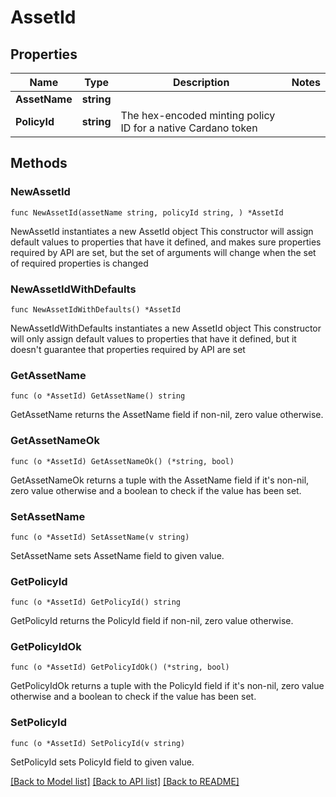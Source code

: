 # AssetId

## Properties

Name | Type | Description | Notes
------------ | ------------- | ------------- | -------------
**AssetName** | **string** |  | 
**PolicyId** | **string** | The hex-encoded minting policy ID for a native Cardano token | 

## Methods

### NewAssetId

`func NewAssetId(assetName string, policyId string, ) *AssetId`

NewAssetId instantiates a new AssetId object
This constructor will assign default values to properties that have it defined,
and makes sure properties required by API are set, but the set of arguments
will change when the set of required properties is changed

### NewAssetIdWithDefaults

`func NewAssetIdWithDefaults() *AssetId`

NewAssetIdWithDefaults instantiates a new AssetId object
This constructor will only assign default values to properties that have it defined,
but it doesn't guarantee that properties required by API are set

### GetAssetName

`func (o *AssetId) GetAssetName() string`

GetAssetName returns the AssetName field if non-nil, zero value otherwise.

### GetAssetNameOk

`func (o *AssetId) GetAssetNameOk() (*string, bool)`

GetAssetNameOk returns a tuple with the AssetName field if it's non-nil, zero value otherwise
and a boolean to check if the value has been set.

### SetAssetName

`func (o *AssetId) SetAssetName(v string)`

SetAssetName sets AssetName field to given value.


### GetPolicyId

`func (o *AssetId) GetPolicyId() string`

GetPolicyId returns the PolicyId field if non-nil, zero value otherwise.

### GetPolicyIdOk

`func (o *AssetId) GetPolicyIdOk() (*string, bool)`

GetPolicyIdOk returns a tuple with the PolicyId field if it's non-nil, zero value otherwise
and a boolean to check if the value has been set.

### SetPolicyId

`func (o *AssetId) SetPolicyId(v string)`

SetPolicyId sets PolicyId field to given value.



[[Back to Model list]](../README.md#documentation-for-models) [[Back to API list]](../README.md#documentation-for-api-endpoints) [[Back to README]](../README.md)


